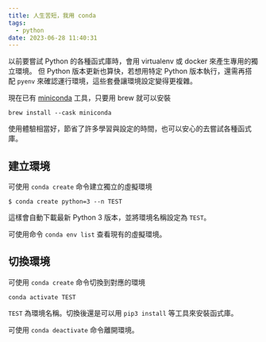 ```yaml
---
title: 人生苦短，我用 conda
tags:
  - python
date: 2023-06-28 11:40:31
---
```


以前要嘗試 Python 的各種函式庫時，會用 virtualenv 或 docker 來產生專用的獨立環境。
但 Python 版本更新也算快，若想用特定 Python 版本執行，還需再搭配 `pyenv` 來確認運行環境，這些套疊讓環境設定變得更複雜。

現在已有 [miniconda](https://docs.conda.io/en/latest/miniconda.html) 工具，只要用 brew 就可以安裝

`brew install --cask miniconda`

使用體驗相當好，節省了許多學習與設定的時間，也可以安心的去嘗試各種函式庫。

<!-- truncate -->

## 建立環境

可使用 `conda create` 命令建立獨立的虛擬環境

```
$ conda create python=3 --n TEST
```

這樣會自動下載最新 Python 3 版本，並將環境名稱設定為 `TEST`。

可使用命令 `conda env list` 查看現有的虛擬環境。

## 切換環境

可使用 `conda create` 命令切換到對應的環境

`conda activate TEST`

`TEST` 為環境名稱。切換後還是可以用 `pip3 install` 等工具來安裝函式庫。

可使用 `conda deactivate` 命令離開環境。
